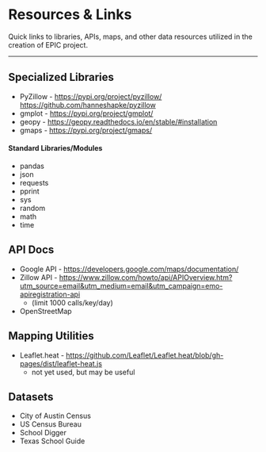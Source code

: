 # Resources & Links
Quick links to libraries, APIs, maps, and other data resources utilized in the creation of EPIC project.

--- 


## Specialized Libraries
* PyZillow - https://pypi.org/project/pyzillow/   https://github.com/hanneshapke/pyzillow
* gmplot - https://pypi.org/project/gmplot/
* geopy - https://geopy.readthedocs.io/en/stable/#installation
* gmaps - https://pypi.org/project/gmaps/

#### Standard Libraries/Modules
* pandas
* json
* requests
* pprint
* sys
* random
* math
* time


## API Docs
* Google API - https://developers.google.com/maps/documentation/
* Zillow API - https://www.zillow.com/howto/api/APIOverview.htm?utm_source=email&utm_medium=email&utm_campaign=emo-apiregistration-api 
  - (limit 1000 calls/key/day)
* OpenStreetMap

## Mapping Utilities
* Leaflet.heat - https://github.com/Leaflet/Leaflet.heat/blob/gh-pages/dist/leaflet-heat.js
  - not yet used, but may be useful

## Datasets
* City of Austin Census
* US Census Bureau
* School Digger
* Texas School Guide